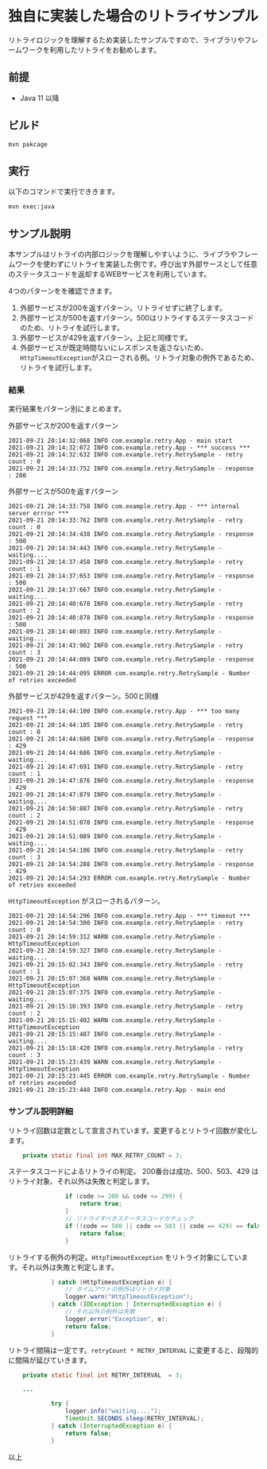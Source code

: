 # 独自に実装した場合のリトライサンプル

リトライロジックを理解するため実装したサンプルですので、ライブラリやフレームワークを利用したリトライをお勧めします。

## 前提

- Java 11 以降

## ビルド

```sh
mvn pakcage
```

## 実行

以下のコマンドで実行でききます。

```sh
mvn exec:java 
```

## サンプル説明

本サンプルはリトライの内部ロジックを理解しやすいように、ライブラやフレームワークを使わずにリトライを実装した例です。呼び出す外部サースとして任意のステータスコードを返却するWEBサービスを利用しています。

4つのパターンをを確認できます。

1. 外部サービスが200を返すパターン。リトライせずに終了します。
2. 外部サービスが500を返すパターン。500はリトライするステータスコードのため、リトライを試行します。
3. 外部サービスが429を返すパターン。上記と同様です。
4. 外部サービスが既定時間ないにレスポンスを返さないため、`HttpTimeoutException`がスローされる例。リトライ対象の例外であるため、リトライを試行します。

### 結果

実行結果をパターン別にまとめます。

外部サービスが200を返すパターン

```log
2021-09-21 20:14:32:068 INFO com.example.retry.App - main start
2021-09-21 20:14:32:072 INFO com.example.retry.App - *** success ***
2021-09-21 20:14:32:632 INFO com.example.retry.RetrySample - retry count : 0
2021-09-21 20:14:33:752 INFO com.example.retry.RetrySample - response : 200
```

外部サービスが500を返すパターン

```log
2021-09-21 20:14:33:758 INFO com.example.retry.App - *** internal server errror ***
2021-09-21 20:14:33:762 INFO com.example.retry.RetrySample - retry count : 0
2021-09-21 20:14:34:438 INFO com.example.retry.RetrySample - response : 500
2021-09-21 20:14:34:443 INFO com.example.retry.RetrySample - waiting....
2021-09-21 20:14:37:458 INFO com.example.retry.RetrySample - retry count : 1
2021-09-21 20:14:37:653 INFO com.example.retry.RetrySample - response : 500
2021-09-21 20:14:37:667 INFO com.example.retry.RetrySample - waiting....
2021-09-21 20:14:40:678 INFO com.example.retry.RetrySample - retry count : 2
2021-09-21 20:14:40:878 INFO com.example.retry.RetrySample - response : 500
2021-09-21 20:14:40:893 INFO com.example.retry.RetrySample - waiting....
2021-09-21 20:14:43:902 INFO com.example.retry.RetrySample - retry count : 3
2021-09-21 20:14:44:089 INFO com.example.retry.RetrySample - response : 500
2021-09-21 20:14:44:095 ERROR com.example.retry.RetrySample - Number of retries exceeded
```

外部サービスが429を返すパターン。500と同様


```log
2021-09-21 20:14:44:100 INFO com.example.retry.App - *** too many request ***
2021-09-21 20:14:44:105 INFO com.example.retry.RetrySample - retry count : 0
2021-09-21 20:14:44:680 INFO com.example.retry.RetrySample - response : 429
2021-09-21 20:14:44:686 INFO com.example.retry.RetrySample - waiting....
2021-09-21 20:14:47:691 INFO com.example.retry.RetrySample - retry count : 1
2021-09-21 20:14:47:876 INFO com.example.retry.RetrySample - response : 429
2021-09-21 20:14:47:879 INFO com.example.retry.RetrySample - waiting....
2021-09-21 20:14:50:887 INFO com.example.retry.RetrySample - retry count : 2
2021-09-21 20:14:51:078 INFO com.example.retry.RetrySample - response : 429
2021-09-21 20:14:51:089 INFO com.example.retry.RetrySample - waiting....
2021-09-21 20:14:54:106 INFO com.example.retry.RetrySample - retry count : 3
2021-09-21 20:14:54:288 INFO com.example.retry.RetrySample - response : 429
2021-09-21 20:14:54:293 ERROR com.example.retry.RetrySample - Number of retries exceeded
```

`HttpTimeoutException` がスローされるパターン。

```log
2021-09-21 20:14:54:296 INFO com.example.retry.App - *** timeout ***
2021-09-21 20:14:54:300 INFO com.example.retry.RetrySample - retry count : 0
2021-09-21 20:14:59:312 WARN com.example.retry.RetrySample - HttpTimeoutException
2021-09-21 20:14:59:327 INFO com.example.retry.RetrySample - waiting....
2021-09-21 20:15:02:343 INFO com.example.retry.RetrySample - retry count : 1
2021-09-21 20:15:07:368 WARN com.example.retry.RetrySample - HttpTimeoutException
2021-09-21 20:15:07:375 INFO com.example.retry.RetrySample - waiting....
2021-09-21 20:15:10:393 INFO com.example.retry.RetrySample - retry count : 2
2021-09-21 20:15:15:402 WARN com.example.retry.RetrySample - HttpTimeoutException
2021-09-21 20:15:15:407 INFO com.example.retry.RetrySample - waiting....
2021-09-21 20:15:18:420 INFO com.example.retry.RetrySample - retry count : 3
2021-09-21 20:15:23:439 WARN com.example.retry.RetrySample - HttpTimeoutException
2021-09-21 20:15:23:445 ERROR com.example.retry.RetrySample - Number of retries exceeded
2021-09-21 20:15:23:448 INFO com.example.retry.App - main end
```

### サンプル説明詳細

リトライ回数は定数として宣言されています。変更するとリトライ回数が変化します。

```java
    private static final int MAX_RETRY_COUNT = 3;
```

ステータスコードによるリトライの判定。 200番台は成功、500、503、429 はリトライ対象、それ以外は失敗と判定します。

```java
                if (code >= 200 && code <= 299) {
                    return true;
                }
                // リトライすべきステータスコードかチェック
                if ((code == 500 || code == 503 || code == 429) == false) {
                    return false;
                }
```

リトライする例外の判定。`HttpTimeoutException` をリトライ対象にしています。それ以外は失敗と判定します。

```java
            } catch (HttpTimeoutException e) {
                // タイムアウトの例外はリトライ対象
                logger.warn("HttpTimeoutException");
            } catch (IOException | InterruptedException e) {
                // それ以外の例外は失敗
                logger.error("Exception", e);
                return false;
            }
```
リトライ間隔は一定です。`retryCount * RETRY_INTERVAL` に変更すると、段階的に間隔が延びていきます。

```java
    private static final int RETRY_INTERVAL  = 3;

    ...

            try {
                logger.info("waiting....");
                TimeUnit.SECONDS.sleep(RETRY_INTERVAL);
            } catch (InterruptedException e) {
                return false;
            }
```

以上


